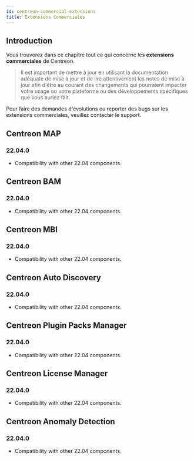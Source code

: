 ```yaml
---
id: centreon-commercial-extensions
title: Extensions Commerciales
---
```


## Introduction

Vous trouverez dans ce chapitre tout ce qui concerne les **extensions commerciales** de Centreon.

> Il est important de mettre à jour en utilisant la documentation adéquate de mise à jour et de lire attentivement les
> notes de mise à jour afin d'être au courant des changements qui pourraient impacter votre usage ou votre plateforme
> ou des développements spécifiques que vous auriez fait.

Pour faire des demandes d'évolutions ou reporter des bugs sur les extensions commerciales, veuillez contacter le support.

## Centreon MAP

### 22.04.0

- Compatibility with other 22.04 components.

## Centreon BAM

### 22.04.0

- Compatibility with other 22.04 components.

## Centreon MBI

### 22.04.0

- Compatibility with other 22.04 components.

## Centreon Auto Discovery

### 22.04.0

- Compatibility with other 22.04 components.

## Centreon Plugin Packs Manager

### 22.04.0

- Compatibility with other 22.04 components.

## Centreon License Manager

### 22.04.0

- Compatibility with other 22.04 components.

## Centreon Anomaly Detection

### 22.04.0

- Compatibility with other 22.04 components.
